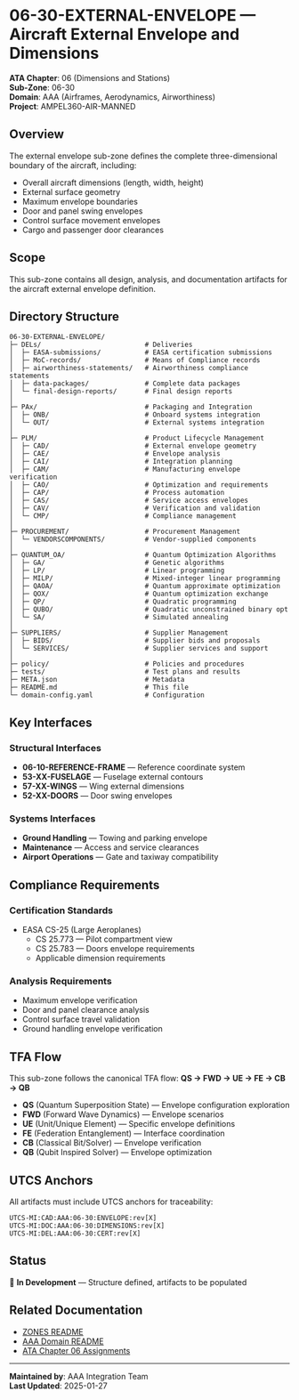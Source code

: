 # 06-30-EXTERNAL-ENVELOPE — Aircraft External Envelope and Dimensions

**ATA Chapter**: 06 (Dimensions and Stations)  
**Sub-Zone**: 06-30  
**Domain**: AAA (Airframes, Aerodynamics, Airworthiness)  
**Project**: AMPEL360-AIR-MANNED

## Overview

The external envelope sub-zone defines the complete three-dimensional boundary of the aircraft, including:
- Overall aircraft dimensions (length, width, height)
- External surface geometry
- Maximum envelope boundaries
- Door and panel swing envelopes
- Control surface movement envelopes
- Cargo and passenger door clearances

## Scope

This sub-zone contains all design, analysis, and documentation artifacts for the aircraft external envelope definition.

## Directory Structure

```
06-30-EXTERNAL-ENVELOPE/
├─ DELs/                          # Deliveries
│  ├─ EASA-submissions/           # EASA certification submissions
│  ├─ MoC-records/                # Means of Compliance records
│  ├─ airworthiness-statements/   # Airworthiness compliance statements
│  ├─ data-packages/              # Complete data packages
│  └─ final-design-reports/       # Final design reports
│
├─ PAx/                           # Packaging and Integration
│  ├─ ONB/                        # Onboard systems integration
│  └─ OUT/                        # External systems integration
│
├─ PLM/                           # Product Lifecycle Management
│  ├─ CAD/                        # External envelope geometry
│  ├─ CAE/                        # Envelope analysis
│  ├─ CAI/                        # Integration planning
│  ├─ CAM/                        # Manufacturing envelope verification
│  ├─ CAO/                        # Optimization and requirements
│  ├─ CAP/                        # Process automation
│  ├─ CAS/                        # Service access envelopes
│  ├─ CAV/                        # Verification and validation
│  └─ CMP/                        # Compliance management
│
├─ PROCUREMENT/                   # Procurement Management
│  └─ VENDORSCOMPONENTS/          # Vendor-supplied components
│
├─ QUANTUM_OA/                    # Quantum Optimization Algorithms
│  ├─ GA/                         # Genetic algorithms
│  ├─ LP/                         # Linear programming
│  ├─ MILP/                       # Mixed-integer linear programming
│  ├─ QAOA/                       # Quantum approximate optimization
│  ├─ QOX/                        # Quantum optimization exchange
│  ├─ QP/                         # Quadratic programming
│  ├─ QUBO/                       # Quadratic unconstrained binary opt
│  └─ SA/                         # Simulated annealing
│
├─ SUPPLIERS/                     # Supplier Management
│  ├─ BIDS/                       # Supplier bids and proposals
│  └─ SERVICES/                   # Supplier services and support
│
├─ policy/                        # Policies and procedures
├─ tests/                         # Test plans and results
├─ META.json                      # Metadata
├─ README.md                      # This file
└─ domain-config.yaml             # Configuration
```

## Key Interfaces

### Structural Interfaces
- **06-10-REFERENCE-FRAME** — Reference coordinate system
- **53-XX-FUSELAGE** — Fuselage external contours
- **57-XX-WINGS** — Wing external dimensions
- **52-XX-DOORS** — Door swing envelopes

### Systems Interfaces
- **Ground Handling** — Towing and parking envelope
- **Maintenance** — Access and service clearances
- **Airport Operations** — Gate and taxiway compatibility

## Compliance Requirements

### Certification Standards
- EASA CS-25 (Large Aeroplanes)
  - CS 25.773 — Pilot compartment view
  - CS 25.783 — Doors envelope requirements
  - Applicable dimension requirements

### Analysis Requirements
- Maximum envelope verification
- Door and panel clearance analysis
- Control surface travel validation
- Ground handling envelope verification

## TFA Flow

This sub-zone follows the canonical TFA flow:
**QS → FWD → UE → FE → CB → QB**

- **QS** (Quantum Superposition State) — Envelope configuration exploration
- **FWD** (Forward Wave Dynamics) — Envelope scenarios
- **UE** (Unit/Unique Element) — Specific envelope definitions
- **FE** (Federation Entanglement) — Interface coordination
- **CB** (Classical Bit/Solver) — Envelope verification
- **QB** (Qubit Inspired Solver) — Envelope optimization

## UTCS Anchors

All artifacts must include UTCS anchors for traceability:
```
UTCS-MI:CAD:AAA:06-30:ENVELOPE:rev[X]
UTCS-MI:DOC:AAA:06-30:DIMENSIONS:rev[X]
UTCS-MI:DEL:AAA:06-30:CERT:rev[X]
```

## Status

🚧 **In Development** — Structure defined, artifacts to be populated

## Related Documentation

- [ZONES README](../README.md)
- [AAA Domain README](../../README.md)
- [ATA Chapter 06 Assignments](../../../../../1-DIMENSIONS/CANONICAL-TAXONOMY/ata-chapters.csv)

---

**Maintained by**: AAA Integration Team  
**Last Updated**: 2025-01-27
